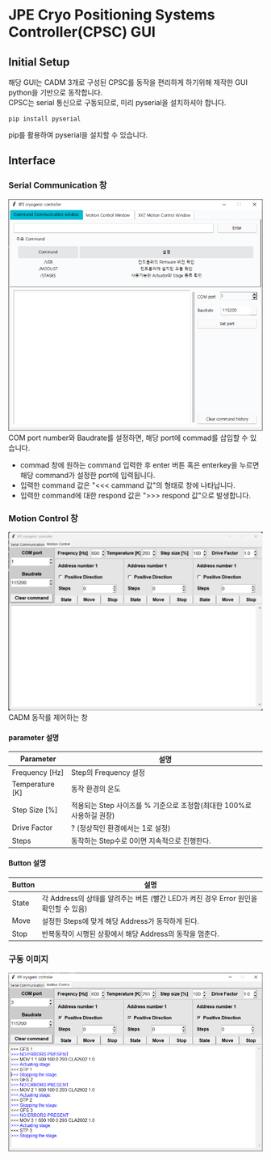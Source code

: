 JPE Cryo Positioning Systems Controller(CPSC) GUI
=================================================================

Initial Setup
-----------------------------------------------------------------
해당 GUI는 CADM 3개로 구성된 CPSC를 동작을 편리하게 하기위해 제작한 GUI python을 기반으로 동작합니다. \
CPSC는 serial 통신으로 구동되므로, 미리 pyserial을 설치하셔야 합니다.
    
    pip install pyserial

pip를 활용하여 pyserial을 설치할 수 있습니다.

Interface
------------------------------------------------------------------
### Serial Communication 창

<img src="image/JPE Controller_1.PNG">
COM port number와 Baudrate를 설정하면, 해당 port에 commad를 삽입할 수  있습니다. 

- commad 창에 원하는 command 입력한 후 enter 버튼 혹은 enterkey을 누르면 해당 command가 설정한 port에 입력됩니다.
- 입력한 command 값은 "<<< cammand 값"의 형태로 창에 나타납니다.
- 입력한 command에 대한 respond 값은 ">>> respond 값"으로 발생합니다.

### Motion Control 창
<img src="image/JPE Controller_2.png">
CADM 동작를 제어하는 창

#### parameter 설명
|Parameter|설명|
|---------------|-------------------------------------------|
|Frequency [Hz] |Step의 Frequency 설정|
|Temperature [K]|동작 환경의 온도|
|Step Size [%]  |적용되는 Step 사이즈를 % 기준으로 조정함(최대한 100%로 사용하길 권장)|
|Drive Factor   |? (정상적인 환경에서는 1로 설정)|
|Steps| 동작하는 Step수로 0이면 지속적으로 진행한다.|

#### Button 설명
|Button |설명|
|---------------|-------------------------------------------|
|State |각 Address의 상태를 알려주는 버튼 (빨간 LED가 켜진 경우 Error 원인을 확인할 수 있음)|
|Move|설정한 Steps에 맞게 해당 Address가 동작하게 된다.|
|Stop | 반복동작이 시행된 상황에서 해당 Address의 동작을 멈춘다.|


### 구동 이미지
<img src="image/JPE Controller 구동 확인.png">